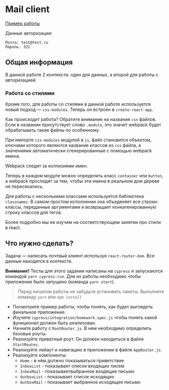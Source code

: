# Mail client

[Пример работы](https://react-hw-mail-client.surge.sh) 

Данные авторизации:

```
Почта: test@test.ru
Пароль: 321
```

## Общая информация

В данной работе 2 контекста: один для данных, а второй для работы с авторизацией.

### Работа со стилями

Кроме того, для работы со стилями в данной работе используется новый подход —
`css-modules`. Теперь он встроен в `create-react-app`.

Как происходит работа? Обратите внимание на названия `css` файлов. Если в названии
присутствует слово `.module`, это значит webpack будет обрабатывать такие файлы по особенному. 

При импорте `css-modules` модулей в `js`, файл становится объектом, ключами которого являются названия классов из `css` файла, а значениями автоматически сгенерированные с помощью webpack имена.

Webpack следит за коллизиями имен. 

Теперь в каждом модуле можно определить класс `container` или `button`, а webpack
проследит за тем, чтобы эти имена в реальном дом дереве не пересекались.

Для работы с несколькими классами используется библиотека `classnames`. В самом
простом исполнении она объеденяет все строки-классы, переданные аргументами и
возвращает конкатенированную строку классов для тегов. 

Более подробно мы ее
изучим на соответствующем занятии про стили в react.

## Что нужно сделать?

Задача — написать почтвый клиент используя `react-router-dom`. Все данные
находятся в контексте.

**Внимание!** Тесты для этого задания написаны на `cypress` и запускаются командой `yarn cypress:run`. Для их работы необходимо чтобы приложение было запущено (команда `yarn start`).

> Перед началом работы не забудьте установить пакеты.
> Выполните команду `yarn` или `npm install`

*  Посмотрите пример работы, чтобы понять, как будет выглядеть финальное приложение.
* Изучите `cypress/integration/homework.spec.js` чтобы понять какой функционал должен быть реализован.
* Начните работу с `RootRouter.js`. В нем необходимо определить базовые роуты.
* Реализуйте приватный роут. Он должен находиться в файле `StartRoutes`.
* Реализуйте лейаут и навигацию в приложении в файле `AppRouter.js`.
* Реализуйте компоненты:
   * `Home` - в нём должно показываться приветствие
   * `InboxList` - показывает список входящих писем
   * `InboxMail` - показываетвыбранное входящее письмо
   * `OutboxList` - показывает список исходящих
   * `OutboxMail` - показывает выбранное исходящее письмо